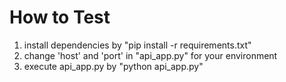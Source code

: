 # How to Test
1. install dependencies by "pip install -r requirements.txt"
2. change 'host' and 'port' in "api_app.py" for your environment
3. execute api_app.py by "python api_app.py"
